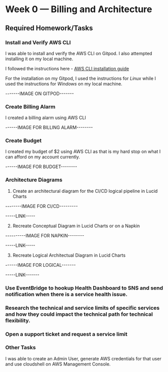 # Week 0 — Billing and Architecture

## Required Homework/Tasks

### Install and Verify AWS CLI 
I was able to install and verify the AWS CLI on Gitpod. I also attempted installing it on my local machine.

I followed the instructions here - [AWS CLI installation guide](https://docs.aws.amazon.com/cli/latest/userguide/getting-started-install.html)

For the installation on my Gitpod, I used the instructions for *Linux* while I used the instructions for *Windows* on my local machine.

-------IMAGE ON GITPOD-------


### Create Billing Alarm

I created a billing alarm using AWS CLI

------IMAGE FOR BILLING ALARM--------

### Create Budget

I created my budget of $2  using AWS CLI as that is my hard stop on what I can afford on my account currently.

------IMAGE FOR BUDGET--------

### Architecture Diagrams

1. Create an architectural diagram for the CI/CD logical pipeline in Lucid Charts

--------IMAGE FOR CI/CD---------

-----LINK-----

2. Recreate Conceptual Diagram in Lucid Charts or on a Napkin

----------IMAGE FOR NAPKIN--------

-----LINK-----

3. Recreate Logical Architectual Diagram in Lucid Charts

------IMAGE FOR LOGICAL-------

-----LINK-------

### Use EventBridge to hookup Health Dashboard to SNS and send notification when there is a service health issue.

### Research the technical and service limits of specific services and how they could impact the technical path for technical flexibility. 

### Open a support ticket and request a service limit

### Other Tasks

I was able to create an Admin User, generate AWS credentials for that user and use cloudshell on AWS Management Console.
